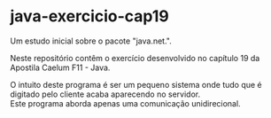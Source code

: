 # java-exercicio-cap19
Um estudo inicial sobre o pacote "java.net.".

Neste repositório contêm o exercício desenvolvido no capítulo 19 da Apostila Caelum F11 - Java.  

O intuito deste programa é ser um pequeno sistema onde tudo que é digitado pelo cliente acaba aparecendo no servidor.  
Este programa aborda apenas uma comunicação unidirecional.
